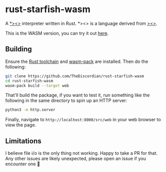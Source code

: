 rust-starfish-wasm
======

A [\*><>](https://esolangs.org/wiki/Starfish) interpreter written in Rust. \*><> is a language derived from [><>](http://esolangs.org/wiki/Fish).

This is the WASM version, you can try it out [here](https://bafybeid6hawqv54mau4cdchhosb7zz36eotqcnsqwarqphv2sjihl5s3w4.ipfs.dweb.link/).

Building
---------------

Ensure the [Rust toolchain](https://www.rust-lang.org/tools/install) and [wasm-pack](https://rustwasm.github.io/wasm-pack/installer/) are installed. Then do the following:

```sh
git clone https://github.com/TheDiscordian/rust-starfish-wasm
cd rust-starfish-wasm
wasm-pack build --target web
```

That'll build the package, if you want to test it, run something like the following in the same directory to spin up an HTTP server:

```sh
python3 -m http.server
```

Finally, navigate to `http://localhost:8000/src/web` in your web browser to view the page.

Limitations
---------------

I believe file i/o is the only thing not working. Happy to take a PR for that. Any other issues are likely unexpected, please open an issue if you encounter one 🙂